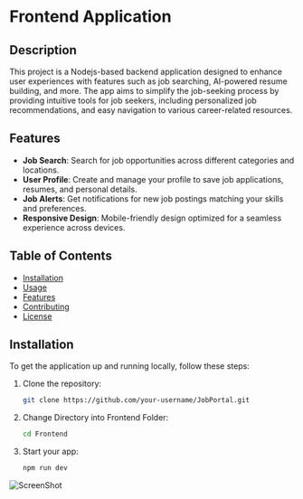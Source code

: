 # Frontend Application

## Description
This project is a Nodejs-based backend application designed to enhance user experiences with features such as job searching, AI-powered resume building, and more. The app aims to simplify the job-seeking process by providing intuitive tools for job seekers, including personalized job recommendations,  and easy navigation to various career-related resources.

## Features
- **Job Search**: Search for job opportunities across different categories and locations.
- **User Profile**: Create and manage your profile to save job applications, resumes, and personal details.
- **Job Alerts**: Get notifications for new job postings matching your skills and preferences.
- **Responsive Design**: Mobile-friendly design optimized for a seamless experience across devices.

## Table of Contents
- [Installation](#installation)
- [Usage](#usage)
- [Features](#features)
- [Contributing](#contributing)
- [License](#license)

## Installation

To get the application up and running locally, follow these steps:

1. Clone the repository:
   ```bash
   git clone https://github.com/your-username/JobPortal.git

2. Change Directory into Frontend Folder:
   ```bash
   cd Frontend

3. Start your app:
   ```bash
   npm run dev

![ScreenShot](./JobPortalImageFile.jpg)   
   
